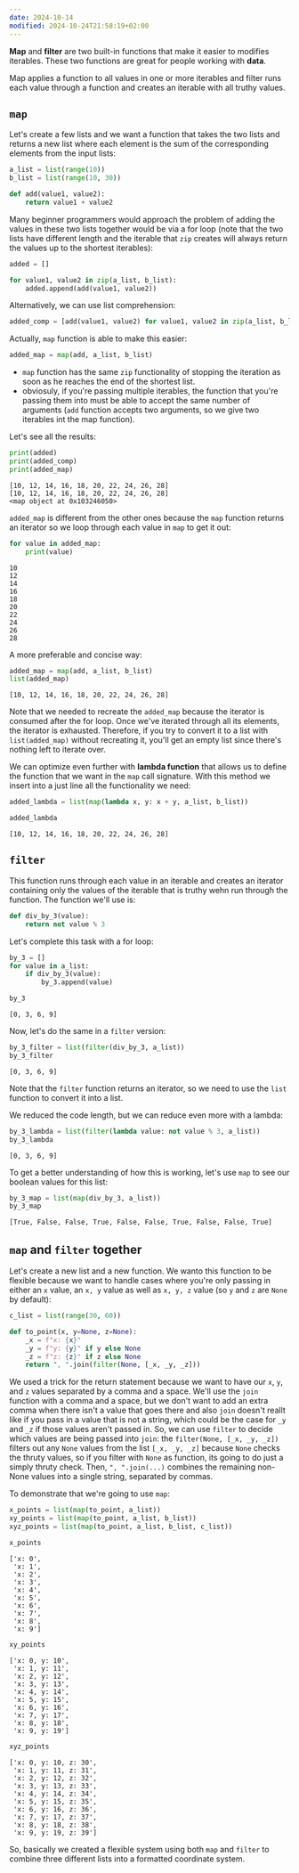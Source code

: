 ```yaml
---
date: 2024-10-14
modified: 2024-10-24T21:58:19+02:00
---
```


**Map** and **filter** are two built-in functions that make it easier to modifies iterables. These two functions are great for people working with **data**.

Map applies a function to all values in one or more iterables and filter runs each value through a function and creates an iterable with all truthy values.

## `map`

Let's create a few lists and we want a function that takes the two lists and returns a new list where each element is the sum of the corresponding elements from the input lists:


```python
a_list = list(range(10))
b_list = list(range(10, 30))

def add(value1, value2):
    return value1 + value2
```

Many beginner programmers would approach the problem of adding the values in these two lists together would be via a for loop (note that the two lists have different length and the iterable that `zip` creates will always return the values up to the shortest iterables):


```python
added = []

for value1, value2 in zip(a_list, b_list):
    added.append(add(value1, value2))
```

Alternatively, we can use list comprehension:


```python
added_comp = [add(value1, value2) for value1, value2 in zip(a_list, b_list)]
```

Actually, `map` function is able to make this easier:


```python
added_map = map(add, a_list, b_list)
```

* `map` function has the same `zip` functionality of stopping the iteration as soon as he reaches the end of the shortest list.
* obviosuly, if you're passing multiple iterables, the function that you're passing them into must be able to accept the same number of arguments (`add` function accepts two arguments, so we give two iterables int the map function).

Let's see all the results:


```python
print(added)
print(added_comp)
print(added_map)
```

    [10, 12, 14, 16, 18, 20, 22, 24, 26, 28]
    [10, 12, 14, 16, 18, 20, 22, 24, 26, 28]
    <map object at 0x103246050>


`added_map` is different from the other ones because the `map` function returns an iterator so we loop through each value in `map` to get it out:


```python
for value in added_map:
    print(value)
```

    10
    12
    14
    16
    18
    20
    22
    24
    26
    28


A more preferable and concise way:


```python
added_map = map(add, a_list, b_list)
list(added_map)
```




    [10, 12, 14, 16, 18, 20, 22, 24, 26, 28]



Note that we needed to recreate the `added_map` because the iterator is consumed after the for loop. Once we've iterated through all its elements, the iterator is exhausted. Therefore, if you try to convert it to a list with `list(added_map)` without recreating it, you'll get an empty list since there's nothing left to iterate over.

We can optimize even further with **lambda function** that allows us to define the function that we want in the `map` call signature. With this method we insert into a just line all the functionality we need:


```python
added_lambda = list(map(lambda x, y: x + y, a_list, b_list))
```


```python
added_lambda
```




    [10, 12, 14, 16, 18, 20, 22, 24, 26, 28]



## `filter`

This function runs through each value in an iterable and creates an iterator containing only the values of the iterable that is truthy wehn run through the function. The function we'll use is:


```python
def div_by_3(value):
    return not value % 3
```

Let's complete this task with a for loop:


```python
by_3 = []
for value in a_list:
    if div_by_3(value):
        by_3.append(value)

by_3
```




    [0, 3, 6, 9]



Now, let's do the same in a `filter` version:


```python
by_3_filter = list(filter(div_by_3, a_list))
by_3_filter
```




    [0, 3, 6, 9]



Note that the `filter` function returns an iterator, so we need to use the `list` function to convert it into a list.

We reduced the code length, but we can reduce even more with a lambda:


```python
by_3_lambda = list(filter(lambda value: not value % 3, a_list))
by_3_lambda
```




    [0, 3, 6, 9]



To get a better understanding of how this is working, let's use `map` to see our boolean values for this list:


```python
by_3_map = list(map(div_by_3, a_list))
by_3_map
```




    [True, False, False, True, False, False, True, False, False, True]



## `map` and `filter` together

Let's create a new list and a new function. We wanto this function to be flexible because we want to handle cases where you're only passing in either an `x` value, an `x, y` value as well as `x, y, z` value (so `y` and `z` are `None` by default): 


```python
c_list = list(range(30, 60))

def to_point(x, y=None, z=None):
    _x = f"x: {x}"
    _y = f"y: {y}" if y else None
    _z = f"z: {z}" if z else None
    return ", ".join(filter(None, [_x, _y, _z]))
```

We used a trick for the return statement because we want to have our `x`, `y`, and `z` values separated by a comma and a space. We'll use the `join` function with a comma and a space, but we don't want to add an extra comma when there isn't a value that goes there and also `join` doesn't reallt like if you pass in a value that is not a string, which could be the case for `_y` and `_z` if those values aren't passed in. So, we can use `filter` to decide which values are being passed into `join`: the `filter(None, [_x, _y, _z])` filters out any `None` values from the list `[_x, _y, _z]` because `None` checks the thruty values, so if you filter with `None` as function, its going to do just a simply thruty check. Then, `", ".join(...)` combines the remaining non-None values into a single string, separated by commas.

To demonstrate that we're going to use `map`:


```python
x_points = list(map(to_point, a_list))
xy_points = list(map(to_point, a_list, b_list))
xyz_points = list(map(to_point, a_list, b_list, c_list))
```


```python
x_points
```




    ['x: 0',
     'x: 1',
     'x: 2',
     'x: 3',
     'x: 4',
     'x: 5',
     'x: 6',
     'x: 7',
     'x: 8',
     'x: 9']




```python
xy_points
```




    ['x: 0, y: 10',
     'x: 1, y: 11',
     'x: 2, y: 12',
     'x: 3, y: 13',
     'x: 4, y: 14',
     'x: 5, y: 15',
     'x: 6, y: 16',
     'x: 7, y: 17',
     'x: 8, y: 18',
     'x: 9, y: 19']




```python
xyz_points
```




    ['x: 0, y: 10, z: 30',
     'x: 1, y: 11, z: 31',
     'x: 2, y: 12, z: 32',
     'x: 3, y: 13, z: 33',
     'x: 4, y: 14, z: 34',
     'x: 5, y: 15, z: 35',
     'x: 6, y: 16, z: 36',
     'x: 7, y: 17, z: 37',
     'x: 8, y: 18, z: 38',
     'x: 9, y: 19, z: 39']



So, basically we created a flexible system using both `map` and `filter` to combine three different lists into a formatted coordinate system.
